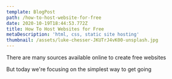 ```yaml
---
template: BlogPost
path: /how-to-host-website-for-free
date: 2020-10-19T18:44:53.772Z
title: How To Host Websites for Free
metaDescription: 'html, css, static site hosting'
thumbnail: /assets/luke-chesser-JKUTrJ4vK00-unsplash.jpg
---
```

There are many sources available online to create free websites

But today we're focusing on the simplest way to get going
